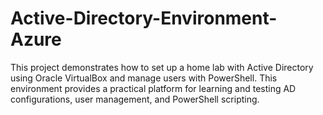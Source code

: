# Active-Directory-Environment-Azure
This project demonstrates how to set up a home lab with Active Directory using Oracle VirtualBox and manage users with PowerShell. This environment provides a practical platform for learning and testing AD configurations, user management, and PowerShell scripting. 
